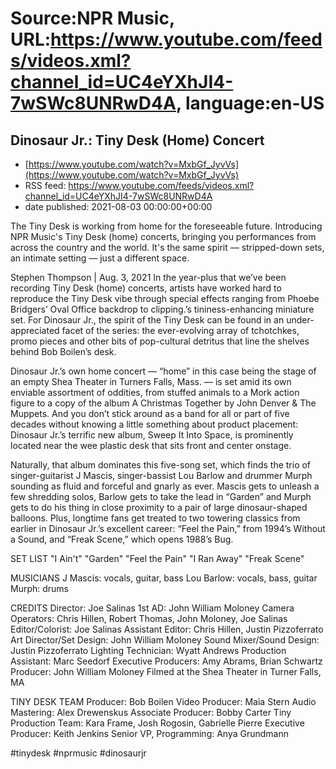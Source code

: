# Source:NPR Music, URL:https://www.youtube.com/feeds/videos.xml?channel_id=UC4eYXhJI4-7wSWc8UNRwD4A, language:en-US

## Dinosaur Jr.: Tiny Desk (Home) Concert
 - [https://www.youtube.com/watch?v=MxbGf_JyvVs](https://www.youtube.com/watch?v=MxbGf_JyvVs)
 - RSS feed: https://www.youtube.com/feeds/videos.xml?channel_id=UC4eYXhJI4-7wSWc8UNRwD4A
 - date published: 2021-08-03 00:00:00+00:00

The Tiny Desk is working from home for the foreseeable future. Introducing NPR Music's Tiny Desk (home) concerts, bringing you performances from across the country and the world. It's the same spirit — stripped-down sets, an intimate setting — just a different space.

Stephen Thompson | Aug. 3, 2021
In the year-plus that we’ve been recording Tiny Desk (home) concerts, artists have worked hard to reproduce the Tiny Desk vibe through special effects ranging from Phoebe Bridgers’ Oval Office backdrop to clipping.’s tininess-enhancing miniature set. For Dinosaur Jr., the spirit of the Tiny Desk can be found in an under-appreciated facet of the series: the ever-evolving array of tchotchkes, promo pieces and other bits of pop-cultural detritus that line the shelves behind Bob Boilen’s desk.

Dinosaur Jr.’s own home concert — “home” in this case being the stage of an empty Shea Theater in Turners Falls, Mass. — is set amid its own enviable assortment of oddities, from stuffed animals to a Mork action figure to a copy of the album A Christmas Together by John Denver & The Muppets. And you don’t stick around as a band for all or part of five decades without knowing a little something about product placement: Dinosaur Jr.’s terrific new album, Sweep It Into Space, is prominently located near the wee plastic desk that sits front and center onstage.

Naturally, that album dominates this five-song set, which finds the trio of singer-guitarist J Mascis, singer-bassist Lou Barlow and drummer Murph sounding as fluid and forceful and gnarly as ever. Mascis gets to unleash a few shredding solos, Barlow gets to take the lead in “Garden” and Murph gets to do his thing in close proximity to a pair of large dinosaur-shaped balloons. Plus, longtime fans get treated to two towering classics from earlier in Dinosaur Jr.’s excellent career: “Feel the Pain,” from 1994’s Without a Sound, and “Freak Scene,” which opens 1988’s Bug.

SET LIST
"I Ain't"
"Garden"
"Feel the Pain"
"I Ran Away"
"Freak Scene"

MUSICIANS
J Mascis: vocals, guitar, bass
Lou Barlow: vocals, bass, guitar
Murph: drums

CREDITS
Director: Joe Salinas
1st AD: John William Moloney
Camera Operators: Chris Hillen, Robert Thomas, John Moloney, Joe Salinas
Editor/Colorist: Joe Salinas
Assistant Editor: Chris Hillen, Justin Pizzoferrato
Art Director/Set Design: John William Moloney
Sound Mixer/Sound Design: Justin Pizzoferrato
Lighting Technician: Wyatt Andrews
Production Assistant: Marc Seedorf
Executive Producers: Amy Abrams, Brian Schwartz
Producer: John William Moloney
Filmed at the Shea Theater in Turner Falls, MA

TINY DESK TEAM
Producer: Bob Boilen
Video Producer: Maia Stern
Audio Mastering: Alex Drewenskus
Associate Producer: Bobby Carter
Tiny Production Team: Kara Frame, Josh Rogosin, Gabrielle Pierre
Executive Producer: Keith Jenkins
Senior VP, Programming: Anya Grundmann

#tinydesk #nprmusic #dinosaurjr

